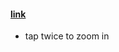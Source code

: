 
#### [link](https://www.ungapps.com/2019/10/double-tap-zoom-to-tap-location-swift-5.html)
- tap twice to zoom in
